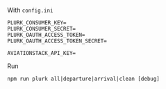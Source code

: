 With `config.ini`

```
PLURK_CONSUMER_KEY=
PLURK_CONSUMER_SECRET=
PLURK_OAUTH_ACCESS_TOKEN=
PLURK_OAUTH_ACCESS_TOKEN_SECRET=

AVIATIONSTACK_API_KEY=
```

Run

```
npm run plurk all|departure|arrival|clean [debug]
```
